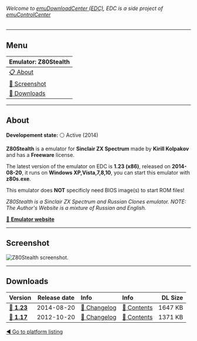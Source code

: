###### Welcome to [emuDownloadCenter (EDC)](https://github.com/PhoenixInteractiveNL/emuDownloadCenter/wiki/), EDC is a side project of [emuControlCenter](https://github.com/PhoenixInteractiveNL/emuControlCenter/wiki/)
***
## Menu
| **Emulator: Z80Stealth** |
|:---------|
| [:clipboard: About](#about) |
| [:sunrise: Screenshot](#screenshot) |
| [:floppy_disk: Downloads](#downloads) |
***
## About
**Developement state:** :white_circle: Active (2014)

**Z80Stealth** is a emulator for **Sinclair ZX Spectrum** made by **Kirill Kolpakov** and has a **Freeware** license.

The latest version of the emulator on EDC is **1.23 (x86)**, released on **2014-08-20**, it runs on **Windows XP,Vista,7,8,10**, you can start this emulator with **z80s.exe**.

This emulator does **NOT** specificly need BIOS image(s) to start ROM files!

_Z80Stealth is a Sinclair ZX Spectrum and Russian Clones emulator. NOTE: The Author's Website is a mixture of Russian and English._

[:link: **Emulator website**](http://z80.emu-russia.net)
***
## Screenshot
![](https://raw.githubusercontent.com/PhoenixInteractiveNL/emuDownloadCenter/master/hooks/z80stealth/screen.jpg "Z80Stealth screenshot.")
***
## Downloads
| Version  | Release date  | Info       | Info       | DL Size    |
|:---------|:-------------:|:-----------|:-----------|-----------:|
| [:floppy_disk: **1.23**](https://github.com/PhoenixInteractiveNL/edc-repo0006/raw/master/z80stealth/1.23.7z) | 2014-08-20 | [:page_facing_up: Changelog](https://github.com/PhoenixInteractiveNL/edc-repo0006/blob/master/z80stealth/1.23_changelog.txt) | [:mag_right: Contents](https://github.com/PhoenixInteractiveNL/edc-repo0006/blob/master/z80stealth/1.23_contents.txt) | 1647 KB |
| [:floppy_disk: **1.17**](https://github.com/PhoenixInteractiveNL/edc-repo0006/raw/master/z80stealth/1.17.7z) | 2012-10-20 | [:page_facing_up: Changelog](https://github.com/PhoenixInteractiveNL/edc-repo0006/blob/master/z80stealth/1.17_changelog.txt) | [:mag_right: Contents](https://github.com/PhoenixInteractiveNL/edc-repo0006/blob/master/z80stealth/1.17_contents.txt) | 1371 KB |

[:arrow_backward: Go to platform listing](https://github.com/PhoenixInteractiveNL/emuDownloadCenter/wiki/EDC-Platform-List)

